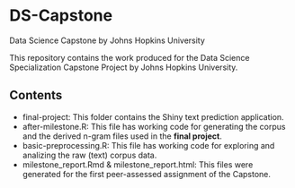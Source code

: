 # DS-Capstone
Data Science Capstone by Johns Hopkins University

This repository contains the work produced for the Data Science Specialization Capstone Project by Johns Hopkins University.

## Contents

* final-project: This folder contains the Shiny text prediction application.
* after-milestone.R: This file has working code for generating the corpus and the derived n-gram files used in the **final project**.
* basic-preprocessing.R: This file has working code for exploring and analizing the raw (text) corpus data.
* milestone_report.Rmd & milestone_report.html: This files were generated for the first peer-assessed assignment of the Capstone.
